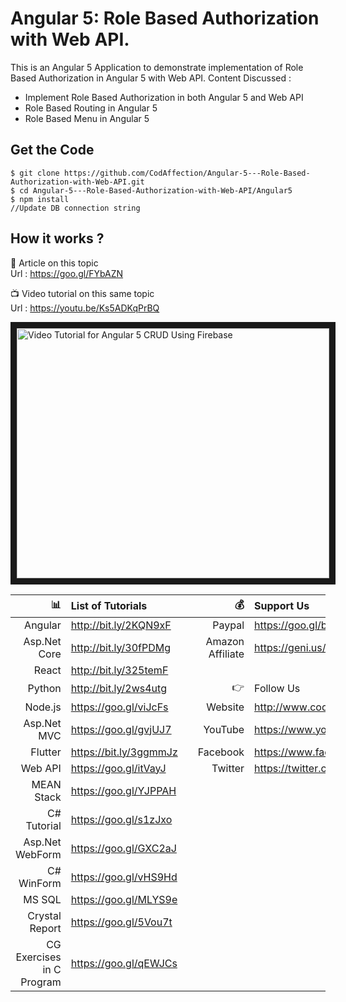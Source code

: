 # Angular 5: Role Based Authorization with Web API.
This is an Angular 5 Application to demonstrate implementation of Role Based Authorization in Angular 5 with Web API.
Content Discussed : 
- Implement Role Based Authorization in both Angular 5 and Web API
- Role Based Routing in Angular 5
- Role Based Menu in Angular 5

## Get the Code

```
$ git clone https://github.com/CodAffection/Angular-5---Role-Based-Authorization-with-Web-API.git
$ cd Angular-5---Role-Based-Authorization-with-Web-API/Angular5
$ npm install
//Update DB connection string
```

 ## How it works ?
 
 :scroll: Article on this topic  
 Url : https://goo.gl/FYbAZN
 
 :tv: Video tutorial on this same topic  
 Url : https://youtu.be/Ks5ADKqPrBQ
 
<a href="http://www.youtube.com/watch?feature=player_embedded&v=Ks5ADKqPrBQ
" target="_blank"><img src="http://img.youtube.com/vi/Ks5ADKqPrBQ/0.jpg" 
alt="Video Tutorial for Angular 5 CRUD Using Firebase" width="500" height="400" border="10" /></a>



| :bar_chart:               |  List of Tutorials   |   | :moneybag:           | Support Us                           |
|--------------------------:|:---------------------|---|---------------------:|:-------------------------------------|
| Angular                   |http://bit.ly/2KQN9xF |   |Paypal                | https://goo.gl/bPcyXW                |
| Asp.Net Core              |http://bit.ly/30fPDMg |   |Amazon   Affiliate    | https://geni.us/JDzpE                |
| React                     |http://bit.ly/325temF |   |
| Python                    |http://bit.ly/2ws4utg |   | :point_right:        | Follow Us                            |
| Node.js                   |https://goo.gl/viJcFs |   |Website               |http://www.codaffection.com          |
| Asp.Net MVC               |https://goo.gl/gvjUJ7 |   |YouTube               |https://www.youtube.com/codaffection  |
| Flutter                   |https://bit.ly/3ggmmJz|   |Facebook              |https://www.facebook.com/codaffection |
| Web API                   |https://goo.gl/itVayJ |   |Twitter               |https://twitter.com/CodAffection      |
| MEAN Stack                |https://goo.gl/YJPPAH |   |
| C# Tutorial               |https://goo.gl/s1zJxo |   |
| Asp.Net WebForm           |https://goo.gl/GXC2aJ |   |
| C# WinForm                |https://goo.gl/vHS9Hd |   |
| MS SQL                    |https://goo.gl/MLYS9e |   |
| Crystal Report            |https://goo.gl/5Vou7t |   |
| CG Exercises in C Program |https://goo.gl/qEWJCs |   |


